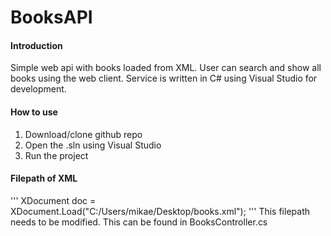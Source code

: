 # BooksAPI
#### Introduction
Simple web api with books loaded from XML. User can search and show all books using the web client. Service is written in C# using Visual Studio for development. 

#### How to use
1. Download/clone github repo
2. Open the .sln using Visual Studio
3. Run the project 

#### Filepath of XML
'''
XDocument doc = XDocument.Load("C:/Users/mikae/Desktop/books.xml");
'''
This filepath needs to be modified. This can be found in BooksController.cs
